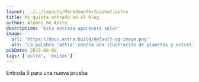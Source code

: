 ```yaml
---
layout: ../../layouts/MarkdownPostLayout.astro
title: Mi quinta entrada en el blog
author: Alumno de Astro
description: 'Esta entrada aparecerá sola!'
image:
  url: 'https://docs.astro.build/default-og-image.png'
  alt: "La palabra 'astro' contra una ilustración de planetas y estrellas."
pubDate: 2022-08-08
tags: ['astro', 'éxitos']
---
```


Entrada 5 para una nueva prueba
